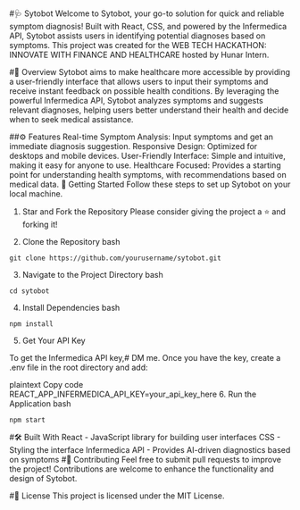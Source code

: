 #🩺 Sytobot
Welcome to Sytobot, your go-to solution for quick and reliable symptom diagnosis! Built with React, CSS, and powered by the Infermedica API, Sytobot assists users in identifying potential diagnoses based on symptoms. This project was created for the WEB TECH HACKATHON: INNOVATE WITH FINANCE AND HEALTHCARE hosted by Hunar Intern.

 
#📑 Overview
Sytobot aims to make healthcare more accessible by providing a user-friendly interface that allows users to input their symptoms and receive instant feedback on possible health conditions. By leveraging the powerful Infermedica API, Sytobot analyzes symptoms and suggests relevant diagnoses, helping users better understand their health and decide when to seek medical assistance.

##⚙️ Features
Real-time Symptom Analysis: Input symptoms and get an immediate diagnosis suggestion.
Responsive Design: Optimized for desktops and mobile devices.
User-Friendly Interface: Simple and intuitive, making it easy for anyone to use.
Healthcare Focused: Provides a starting point for understanding health symptoms, with recommendations based on medical data.
🚀 Getting Started
Follow these steps to set up Sytobot on your local machine.

1. Star and Fork the Repository
Please consider giving the project a ⭐ and forking it!


2. Clone the Repository
bash
 ```
git clone https://github.com/yourusername/sytobot.git
```
3. Navigate to the Project Directory
bash
 ```
cd sytobot
```
4. Install Dependencies
bash
 ```
npm install
```
5. Get Your API Key


To get the Infermedica API key,# DM me. Once you have the key, create a .env file in the root directory and add:

plaintext
Copy code
REACT_APP_INFERMEDICA_API_KEY=your_api_key_here
6. Run the Application
bash
 ```
npm start
```
#🛠 Built With
React - JavaScript library for building user interfaces
CSS - Styling the interface
Infermedica API - Provides AI-driven diagnostics based on symptoms
#🎉 Contributing
Feel free to submit pull requests to improve the project! Contributions are welcome to enhance the functionality and design of Sytobot.

#📄 License
This project is licensed under the MIT License.